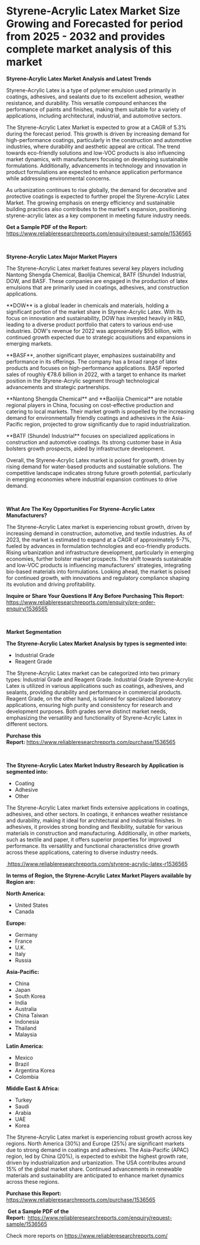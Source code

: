 <p><h1>Styrene-Acrylic Latex Market Size Growing and Forecasted for period from 2025 - 2032 and provides complete market analysis of this market</h1></p><p><strong>Styrene-Acrylic Latex Market Analysis and Latest Trends</strong></p>
<p><p>Styrene-Acrylic Latex is a type of polymer emulsion used primarily in coatings, adhesives, and sealants due to its excellent adhesion, weather resistance, and durability. This versatile compound enhances the performance of paints and finishes, making them suitable for a variety of applications, including architectural, industrial, and automotive sectors. </p><p>The Styrene-Acrylic Latex Market is expected to grow at a CAGR of 5.3% during the forecast period. This growth is driven by increasing demand for high-performance coatings, particularly in the construction and automotive industries, where durability and aesthetic appeal are critical. The trend towards eco-friendly solutions and low-VOC products is also influencing market dynamics, with manufacturers focusing on developing sustainable formulations. Additionally, advancements in technology and innovation in product formulations are expected to enhance application performance while addressing environmental concerns. </p><p>As urbanization continues to rise globally, the demand for decorative and protective coatings is expected to further propel the Styrene-Acrylic Latex Market. The growing emphasis on energy efficiency and sustainable building practices also contributes to the market's expansion, positioning styrene-acrylic latex as a key component in meeting future industry needs.</p></p>
<p><strong>Get a Sample PDF of the Report:&nbsp;</strong> <a href="https://www.reliableresearchreports.com/enquiry/request-sample/1536565?utm_campaign=2030&utm_medium=2&utm_source=Github&utm_content=ia&utm_term=02022025&utm_id=styrene-acrylic-latex">https://www.reliableresearchreports.com/enquiry/request-sample/1536565</a></p>
<p>&nbsp;</p>
<p><strong>Styrene-Acrylic Latex Major Market Players</strong></p>
<p><p>The Styrene-Acrylic Latex market features several key players including Nantong Shengda Chemical, Baolijia Chemical, BATF (Shunde) Industrial, DOW, and BASF. These companies are engaged in the production of latex emulsions that are primarily used in coatings, adhesives, and construction applications.</p><p>**DOW** is a global leader in chemicals and materials, holding a significant portion of the market share in Styrene-Acrylic Latex. With its focus on innovation and sustainability, DOW has invested heavily in R&D, leading to a diverse product portfolio that caters to various end-use industries. DOW's revenue for 2022 was approximately $55 billion, with continued growth expected due to strategic acquisitions and expansions in emerging markets.</p><p>**BASF**, another significant player, emphasizes sustainability and performance in its offerings. The company has a broad range of latex products and focuses on high-performance applications. BASF reported sales of roughly €78.6 billion in 2022, with a target to enhance its market position in the Styrene-Acrylic segment through technological advancements and strategic partnerships.</p><p>**Nantong Shengda Chemical** and **Baolijia Chemical** are notable regional players in China, focusing on cost-effective production and catering to local markets. Their market growth is propelled by the increasing demand for environmentally friendly coatings and adhesives in the Asia-Pacific region, projected to grow significantly due to rapid industrialization.</p><p>**BATF (Shunde) Industrial** focuses on specialized applications in construction and automotive coatings. Its strong customer base in Asia bolsters growth prospects, aided by infrastructure development.</p><p>Overall, the Styrene-Acrylic Latex market is poised for growth, driven by rising demand for water-based products and sustainable solutions. The competitive landscape indicates strong future growth potential, particularly in emerging economies where industrial expansion continues to drive demand.</p></p>
<p>&nbsp;</p>
<p><strong>What Are The Key Opportunities For Styrene-Acrylic Latex Manufacturers?</strong></p>
<p><p>The Styrene-Acrylic Latex market is experiencing robust growth, driven by increasing demand in construction, automotive, and textile industries. As of 2023, the market is estimated to expand at a CAGR of approximately 5-7%, fueled by advances in formulation technologies and eco-friendly products. Rising urbanization and infrastructure development, particularly in emerging economies, further bolster market prospects. The shift towards sustainable and low-VOC products is influencing manufacturers' strategies, integrating bio-based materials into formulations. Looking ahead, the market is poised for continued growth, with innovations and regulatory compliance shaping its evolution and driving profitability.</p></p>
<p><strong>Inquire or Share Your Questions If Any Before Purchasing This Report:</strong> <a href="https://www.reliableresearchreports.com/enquiry/pre-order-enquiry/1536565?utm_campaign=2030&utm_medium=2&utm_source=Github&utm_content=ia&utm_term=02022025&utm_id=styrene-acrylic-latex">https://www.reliableresearchreports.com/enquiry/pre-order-enquiry/1536565</a></p>
<p>&nbsp;</p>
<p><strong>Market Segmentation</strong></p>
<p><strong>The Styrene-Acrylic Latex Market Analysis by types is segmented into:</strong></p>
<p><ul><li>Industrial Grade</li><li>Reagent Grade</li></ul></p>
<p><p>The Styrene-Acrylic Latex market can be categorized into two primary types: Industrial Grade and Reagent Grade. Industrial Grade Styrene-Acrylic Latex is utilized in various applications such as coatings, adhesives, and sealants, providing durability and performance in commercial products. Reagent Grade, on the other hand, is tailored for specialized laboratory applications, ensuring high purity and consistency for research and development purposes. Both grades serve distinct market needs, emphasizing the versatility and functionality of Styrene-Acrylic Latex in different sectors.</p></p>
<p><strong>Purchase this Report:&nbsp;</strong><a href="https://www.reliableresearchreports.com/purchase/1536565?utm_campaign=2030&utm_medium=2&utm_source=Github&utm_content=ia&utm_term=02022025&utm_id=styrene-acrylic-latex">https://www.reliableresearchreports.com/purchase/1536565</a></p>
<p>&nbsp;</p>
<p><strong>The Styrene-Acrylic Latex Market Industry Research by Application is segmented into:</strong></p>
<p><ul><li>Coating</li><li>Adhesive</li><li>Other</li></ul></p>
<p><p>The Styrene-Acrylic Latex market finds extensive applications in coatings, adhesives, and other sectors. In coatings, it enhances weather resistance and durability, making it ideal for architectural and industrial finishes. In adhesives, it provides strong bonding and flexibility, suitable for various materials in construction and manufacturing. Additionally, in other markets, such as textile and paper, it offers superior properties for improved performance. Its versatility and functional characteristics drive growth across these applications, catering to diverse industry needs.</p></p>
<p><a href="https://www.reliableresearchreports.com/styrene-acrylic-latex-r1536565?utm_campaign=2030&utm_medium=2&utm_source=Github&utm_content=ia&utm_term=02022025&utm_id=styrene-acrylic-latex">&nbsp;https://www.reliableresearchreports.com/styrene-acrylic-latex-r1536565</a></p>
<p><strong>In terms of Region, the Styrene-Acrylic Latex Market Players available by Region are:</strong></p>
<p>
    <p> <strong> North America: </strong>
        <ul>
            <li>United States</li>
            <li>Canada</li>
        </ul>
        </p> 
    <p> <strong> Europe: </strong>
        <ul>
            <li>Germany</li>
            <li>France</li>
            <li>U.K.</li>
            <li>Italy</li>
            <li>Russia</li>
        </ul>
        </p> 
    <p> <strong> Asia-Pacific: </strong>
        <ul>
            <li>China</li>
            <li>Japan</li>
            <li>South Korea</li>
            <li>India</li>
            <li>Australia</li>
            <li>China Taiwan</li>
            <li>Indonesia</li>
            <li>Thailand</li>
            <li>Malaysia</li>
        </ul>
        </p> 
    <p> <strong> Latin America: </strong>
        <ul>
            <li>Mexico</li>
            <li>Brazil</li>
            <li>Argentina Korea</li>
            <li>Colombia</li>
        </ul>
        </p> 
    <p> <strong> Middle East & Africa: </strong>
        <ul>
            <li>Turkey</li>
            <li>Saudi</li>
            <li>Arabia</li>
            <li>UAE</li>
            <li>Korea</li>
        </ul>
    </p>
    </p>
<p><p>The Styrene-Acrylic Latex market is experiencing robust growth across key regions. North America (30%) and Europe (25%) are significant markets due to strong demand in coatings and adhesives. The Asia-Pacific (APAC) region, led by China (20%), is expected to exhibit the highest growth rate, driven by industrialization and urbanization. The USA contributes around 15% of the global market share. Continued advancements in renewable materials and sustainability are anticipated to enhance market dynamics across these regions.</p></p>
<p><strong>Purchase this Report: </strong><a href="https://www.reliableresearchreports.com/purchase/1536565?utm_campaign=2030&utm_medium=2&utm_source=Github&utm_content=ia&utm_term=02022025&utm_id=styrene-acrylic-latex">https://www.reliableresearchreports.com/purchase/1536565</a></p>
<p>&nbsp;<strong>Get a Sample PDF of the Report:&nbsp;&nbsp;</strong><a href="https://www.reliableresearchreports.com/enquiry/request-sample/1536565?utm_campaign=2030&utm_medium=2&utm_source=Github&utm_content=ia&utm_term=02022025&utm_id=styrene-acrylic-latex">https://www.reliableresearchreports.com/enquiry/request-sample/1536565</a></p>
<p><strong></strong></p>
<p>Check more reports on <a href="https://www.reliableresearchreports.com/?utm_campaign=2030&utm_medium=2&utm_source=Github&utm_content=ia&utm_term=02022025&utm_id=styrene-acrylic-latex">https://www.reliableresearchreports.com/</a></p>